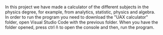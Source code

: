 In this project we have made a calculator of the different subjects in the physics degree, for example, from analytics, statistic, physics and algebra. In order to run the program you need to download the "UAX calculator" folder, open Visual Studio Code with the previous folder. When you have the folder opened, press ctrl ñ to open the console and then, run the program.



